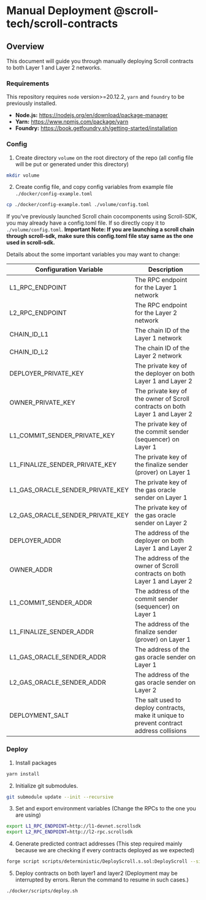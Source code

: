 # Manual Deployment @scroll-tech/scroll-contracts

## Overview

This document will guide you through manually deploying Scroll contracts to both Layer 1 and Layer 2 networks.

### Requirements

This repository requires `node` version>=20.12.2, `yarn` and `foundry` to be previously installed.

- **Node.js:** https://nodejs.org/en/download/package-manager
- **Yarn:** https://www.npmjs.com/package/yarn
- **Foundry:** https://book.getfoundry.sh/getting-started/installation

### Config

1. Create directory `volume` on the root directory of the repo (all config file will be put or generated under this directory)

```bash
mkdir volume
```

2. Create config file, and copy config variables from example file `./docker/config-example.toml`

```bash
cp ./docker/config-example.toml ./volume/config.toml
```

If you've previously launched Scroll chain cocomponents using Scroll-SDK, you may already have a config.toml file. If so directly copy it to `./volume/config.toml`.
**Important Note: If you are launching a scroll chain through scroll-sdk, make sure this config.toml file stay same as the one used in scroll-sdk.**

Details about the some important variables you may want to change:

| Configuration Variable           | Description                                                                              |
| -------------------------------- | ---------------------------------------------------------------------------------------- |
| L1_RPC_ENDPOINT                  | The RPC endpoint for the Layer 1 network                                                 |
| L2_RPC_ENDPOINT                  | The RPC endpoint for the Layer 2 network                                                 |
| CHAIN_ID_L1                      | The chain ID of the Layer 1 network                                                      |
| CHAIN_ID_L2                      | The chain ID of the Layer 2 network                                                      |
| DEPLOYER_PRIVATE_KEY             | The private key of the deployer on both Layer 1 and Layer 2                              |
| OWNER_PRIVATE_KEY                | The private key of the owner of Scroll contracts on both Layer 1 and Layer 2             |
| L1_COMMIT_SENDER_PRIVATE_KEY     | The private key of the commit sender (sequencer) on Layer 1                              |
| L1_FINALIZE_SENDER_PRIVATE_KEY   | The private key of the finalize sender (prover) on Layer 1                               |
| L1_GAS_ORACLE_SENDER_PRIVATE_KEY | The private key of the gas oracle sender on Layer 1                                      |
| L2_GAS_ORACLE_SENDER_PRIVATE_KEY | The private key of the gas oracle sender on Layer 2                                      |
| DEPLOYER_ADDR                    | The address of the deployer on both Layer 1 and Layer 2                                  |
| OWNER_ADDR                       | The address of the owner of Scroll contracts on both Layer 1 and Layer 2                 |
| L1_COMMIT_SENDER_ADDR            | The address of the commit sender (sequencer) on Layer 1                                  |
| L1_FINALIZE_SENDER_ADDR          | The address of the finalize sender (prover) on Layer 1                                   |
| L1_GAS_ORACLE_SENDER_ADDR        | The address of the gas oracle sender on Layer 1                                          |
| L2_GAS_ORACLE_SENDER_ADDR        | The address of the gas oracle sender on Layer 2                                          |
| DEPLOYMENT_SALT                  | The salt used to deploy contracts, make it unique to prevent contract address collisions |

### Deploy

1. Install packages

```bash
yarn install
```

2. Initialize git submodules.

```bash
git submodule update --init --recursive
```

3. Set and export environment variables (Change the RPCs to the one you are using)

```bash
export L1_RPC_ENDPOINT=http://l1-devnet.scrollsdk
export L2_RPC_ENDPOINT=http://l2-rpc.scrollsdk
```

4. Generate predicted contract addresses (This step required mainly because we are checking if every contracts deployed as we expected)

```bash
forge script scripts/deterministic/DeployScroll.s.sol:DeployScroll --sig "run(string,string)" "none" "write-config"
```

5. Deploy contracts on both layer1 and layer2 (Deployment may be interrupted by errors. Rerun the command to resume in such cases.)

```bash
./docker/scripts/deploy.sh
```
